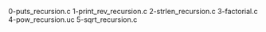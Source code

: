 0-puts_recursion.c
1-print_rev_recursion.c
2-strlen_recursion.c
3-factorial.c
4-pow_recursion.uc
5-sqrt_recursion.c
